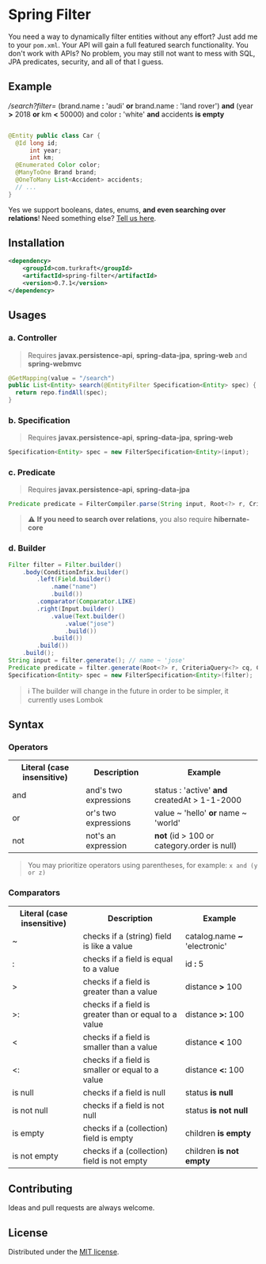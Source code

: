 # Spring Filter

You need a way to dynamically filter entities without any effort? Just add me to your `pom.xml`.
Your API will gain a full featured search functionality. You don't work with APIs? No problem, you may still not want to mess with SQL, JPA predicates, security, and all of that I guess.

## Example
*/search?filter=* (brand.name **:** 'audi' **or** brand.name : 'land rover') **and** (year **>** 2018 **or** km **<** 50000) and color **:** 'white' **and** accidents **is empty**

```java

@Entity public class Car {
  @Id long id;
      int year;
      int km;
  @Enumerated Color color;
  @ManyToOne Brand brand;
  @OneToMany List<Accident> accidents;
  // ...
}
```

Yes we support booleans, dates, enums, **and even searching over relations**! Need something else? [Tell us here](https://github.com/torshid/spring-filter/issues).



## Installation

```xml
<dependency>
    <groupId>com.turkraft</groupId>
    <artifactId>spring-filter</artifactId>
    <version>0.7.1</version>
</dependency>
```

## Usages

### a. Controller
> Requires **javax.persistence-api**, **spring-data-jpa**, **spring-web** and **spring-webmvc**
```java
@GetMapping(value = "/search")
public List<Entity> search(@EntityFilter Specification<Entity> spec) {
  return repo.findAll(spec);
}
```

### b. Specification
> Requires **javax.persistence-api**, **spring-data-jpa**, **spring-web**
```java
Specification<Entity> spec = new FilterSpecification<Entity>(input);
```

### c. Predicate
> Requires **javax.persistence-api**, **spring-data-jpa**
```java
Predicate predicate = FilterCompiler.parse(String input, Root<?> r, CriteriaQuery<?> q, CriteriaBuilder cb);
```

> :warning: **If you need to search over relations**, you also require **hibernate-core**

### d. Builder
```java
Filter filter = Filter.builder()
    .body(ConditionInfix.builder()
        .left(Field.builder()
            .name("name")
            .build())
        .comparator(Comparator.LIKE)
        .right(Input.builder()
            .value(Text.builder()
                .value("jose")
                .build())
            .build())
        .build())
    .build();
String input = filter.generate(); // name ~ 'jose'
Predicate predicate = filter.generate(Root<?> r, CriteriaQuery<?> cq, CriteriaBuilder cb);
Specification<Entity> spec = new FilterSpecification<Entity>(filter);
```

> :information_source: The builder will change in the future in order to be simpler, it currently uses Lombok

## Syntax

### Operators
<table>
  <tr> <th>Literal (case insensitive)</th> <th>Description</th> <th>Example</th> </tr>
  <tr> <td>and</th> <td>and's two expressions</td> <td>status : 'active' <b>and</b> createdAt > 1-1-2000</td> </tr>
  <tr> <td>or</th> <td>or's two expressions</td> <td>value ~ 'hello' <b>or</b> name ~ 'world'</td> </tr>
  <tr> <td>not</th> <td>not's an expression</td> <td> <b>not</b> (id > 100 or category.order is null) </td> </tr>
</table>

> You may prioritize operators using parentheses, for example: `x and (y or z)`

### Comparators
<table>
  <tr> <th>Literal (case insensitive)</th> <th>Description</th> <th>Example</th> </tr>
  <tr> <td>~</th> <td>checks if a (string) field is like a value</td> <td>catalog.name <b>~</b> 'electronic'</td> </tr>
  <tr> <td>:</th> <td>checks if a field is equal to a value</td> <td>id <b>:</b> 5</td> </tr>
  <tr> <td>></th> <td>checks if a field is greater than a value</td> <td>distance <b>></b> 100</td> </tr>
  <tr> <td>>:</th> <td>checks if a field is greater than or equal to a value</td> <td>distance <b>>:</b> 100</td> </tr>
  <tr> <td><</th> <td>checks if a field is smaller than a value</td> <td>distance <b><</b> 100</td> </tr>
  <tr> <td><:</th> <td>checks if a field is smaller or equal to a value</td> <td>distance <b><:</b> 100</td> </tr>
  <tr> <td>is null</th> <td>checks if a field is null</td> <td>status <b>is null</b></td> </tr>
  <tr> <td>is not null</th> <td>checks if a field is not null</td> <td>status <b>is not null</b></td> </tr>
  <tr> <td>is empty</th> <td>checks if a (collection) field is empty</td> <td>children <b>is empty</b></td> </tr>
  <tr> <td>is not empty</th> <td>checks if a (collection) field is not empty</td> <td>children <b>is not empty</b></td> </tr>
</table>

## Contributing
Ideas and pull requests are always welcome.

## License
Distributed under the [MIT license](LICENSE).

